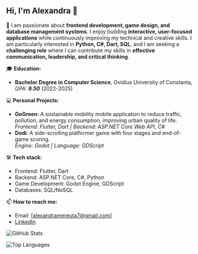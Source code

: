## Hi, I'm Alexandra 👋

🌱  I am passionate about **frontend development, game design, and database management systems**. I enjoy building **interactive, user-focused applications** while continuously improving my technical and creative skills. I am particularly interested in **Python, C#, Dart, SQL**, and I am seeking a **challenging role** where I can contribute my skills in **effective communication, leadership, and critical thinking**.

🎓 **Education:**
- **Bachelor Degree in Computer Science**, Ovidius University of Constanta, _GPA: **9.50**_ (2022-2025)

💻 **Personal Projects:**
- **GoGreen**: A sustainable mobility mobile application to reduce traffic, pollution, and energy consumption, improving urban quality of life.  
  _Frontend: Flutter, Dart | Backend: ASP.NET Core Web API, C#_
- **Dodi**: A side-scrolling platformer game with four stages and end-of-game scoring.  
  _Engine: Godot | Language: GDScript_

🛠️ **Tech stack:**
- Frontend: Flutter, Dart
- Backend: ASP.NET Core, C#, Python
- Game Development: Godot Engine, GDScript
- Databases: SQL/NoSQL

📫 **How to reach me:**
- Email: [alexandramereuta7@gmail.com]
- [LinkedIn](https://www.linkedin.com/in/alexandra-mereu%C8%9B%C4%83/)

![GitHub Stats](https://github-readme-stats.vercel.app/api?username=alemereuta&show_icons=true&theme=radical)

![Top Languages](https://github-readme-stats.vercel.app/api/top-langs/?username=alemereuta&layout=compact&theme=radical)


  
